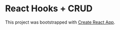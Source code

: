 # React Hooks + CRUD

This project was bootstrapped with [Create React App](https://github.com/facebook/create-react-app).

# 


